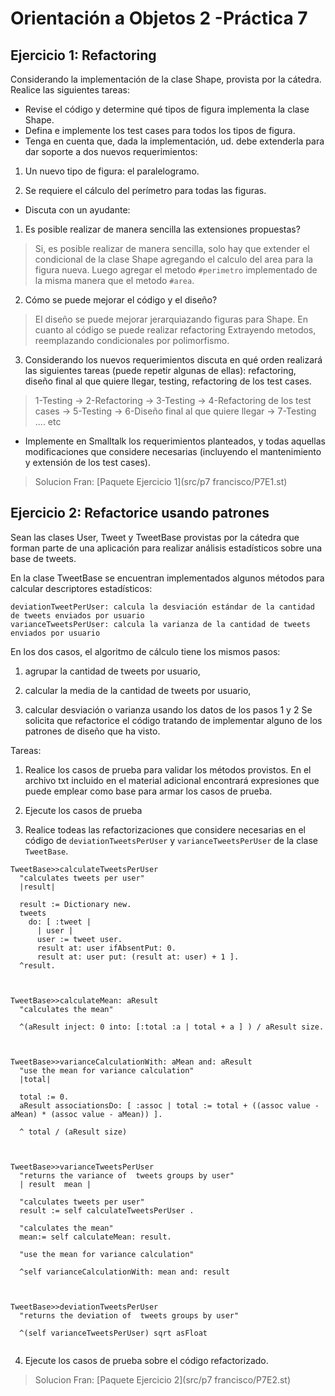 Orientación a Objetos 2 -Práctica 7
====================================

Ejercicio 1: Refactoring
------------------------


Considerando la implementación de la clase Shape, provista por la cátedra.
Realice las siguientes tareas:

  - Revise el código y determine qué tipos de figura implementa la clase Shape.
  - Defina e implemente los test cases para todos los tipos de figura.
  - Tenga en cuenta que, dada la implementación, ud. debe extenderla para dar
    soporte a dos nuevos requerimientos:

1. Un nuevo tipo de figura: el paralelogramo.

2. Se requiere el cálculo del perímetro para todas las figuras.

- Discuta con un ayudante:

1. Es posible realizar de manera sencilla las extensiones propuestas?

  > Si, es posible realizar de manera sencilla, solo hay que extender el
  > condicional de la clase Shape agregando el calculo del area para la figura
  > nueva.  Luego agregar el metodo `#perimetro` implementado de la misma
  > manera que el metodo `#area`.

2. Cómo se puede mejorar el código y el diseño?

  > El diseño se puede mejorar jerarquiazando figuras para Shape.  En cuanto al
  > código se puede realizar refactoring Extrayendo metodos, reemplazando
  > condicionales por polimorfismo.

3. Considerando los nuevos requerimientos discuta en qué orden realizará las
   siguientes tareas (puede repetir algunas de ellas): refactoring, diseño
   final al que quiere llegar, testing, refactoring de los test cases.

> 1-Testing -> 2-Refactoring -> 3-Testing -> 4-Refactoring de los test cases ->
> 5-Testing -> 6-Diseño final al que quiere llegar -> 7-Testing .... etc

- Implemente en Smalltalk los requerimientos planteados, y todas aquellas
  modificaciones que considere necesarias (incluyendo el mantenimiento y
  extensión de los test cases).


> Solucion Fran:
  [Paquete Ejercicio 1](src/p7 francisco/P7E1.st)



Ejercicio 2: Refactorice usando patrones
----------------------------------------


Sean las clases User, Tweet y TweetBase provistas por la cátedra que forman
parte de una aplicación para realizar análisis estadísticos sobre una base de
tweets.

En la clase TweetBase se encuentran implementados algunos métodos para calcular
descriptores estadísticos:

```
deviationTweetPerUser: calcula la desviación estándar de la cantidad de tweets enviados por usuario
varianceTweetsPerUser: calcula la varianza de la cantidad de tweets enviados por usuario
```

En los dos casos, el algoritmo de cálculo tiene los mismos pasos:

1. agrupar la cantidad de tweets por usuario,

2. calcular la media de la cantidad de tweets por usuario,

3. calcular desviación o varianza usando los datos de los pasos 1 y 2 Se
   solicita que refactorice el código tratando de implementar alguno de los
   patrones de diseño que ha visto.

Tareas:

1. Realice los casos de prueba para validar los métodos provistos. En el
   archivo txt incluido en el material adicional encontrará expresiones que
   puede emplear como base para armar los casos de prueba.

2. Ejecute los casos de prueba

3. Realice todeas las refactorizaciones que considere necesarias en el código
   de `deviationTweetsPerUser` y `varianceTweetsPerUser` de la clase
   `TweetBase`.

```smalltalk
TweetBase>>calculateTweetsPerUser
  "calculates tweets per user"
  |result|

  result := Dictionary new.
  tweets
    do: [ :tweet |
      | user |
      user := tweet user.
      result at: user ifAbsentPut: 0.
      result at: user put: (result at: user) + 1 ].
  ^result.



TweetBase>>calculateMean: aResult
  "calculates the mean"

  ^(aResult inject: 0 into: [:total :a | total + a ] ) / aResult size.



TweetBase>>varianceCalculationWith: aMean and: aResult
  "use the mean for variance calculation"
  |total|

  total := 0.
  aResult associationsDo: [ :assoc | total := total + ((assoc value - aMean) * (assoc value - aMean)) ].

  ^ total / (aResult size)



TweetBase>>varianceTweetsPerUser
  "returns the variance of  tweets groups by user"
  | result  mean |

  "calculates tweets per user"
  result := self calculateTweetsPerUser .

  "calculates the mean"
  mean:= self calculateMean: result.

  "use the mean for variance calculation"

  ^self varianceCalculationWith: mean and: result



TweetBase>>deviationTweetsPerUser
  "returns the deviation of  tweets groups by user"

  ^(self varianceTweetsPerUser) sqrt asFloat


```

4. Ejecute los casos de prueba sobre el código refactorizado.


> Solucion Fran:
  [Paquete Ejercicio 2](src/p7 francisco/P7E2.st)
